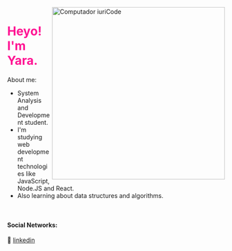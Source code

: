 <img src="https://raw.githubusercontent.com/MicaelliMedeiros/micaellimedeiros/master/image/computer-illustration.png" min-width="400px" max-width="400px" width="400px" align="right" alt="Computador iuriCode">

<h1 style="color:#FF1493"> Heyo! I'm Yara.</h1>

<p align="left">
About me:

-  System Analysis and Development student.
-  I'm studying web development technologies like JavaScript, Node.JS and React.
-  Also learning about data structures and algorithms.
</p>



[linkedin]: https://www.linkedin.com/in/yaralviana/
<br>

#### Social Networks:

👔 [linkedin][linkedin]

